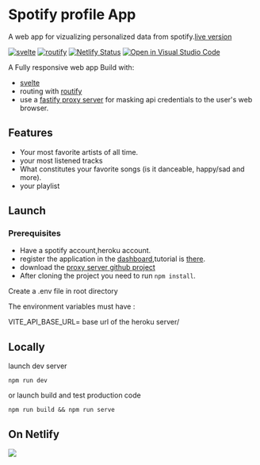 # Spotify profile App

A web app for vizualizing personalized data from spotify.[live version](https://spotifile.netlify.app)

[![svelte](https://img.shields.io/badge/svelte-3.42.1-61dafb)](https://svelte.dev/)
[![routify](https://img.shields.io/badge/routify-2.18.3-61dafb)](https://routify.dev)
[![Netlify Status](https://api.netlify.com/api/v1/badges/b13a6f77-4767-445d-a7ba-5ea0e5c1dd64/deploy-status)](https://app.netlify.com/sites/spotifile/deploys)
[![Open in Visual Studio Code](https://open.vscode.dev/badges/open-in-vscode.svg)](https://open.vscode.dev//shelbon/spotify-profile)

A Fully responsive web app
Build with:

- [svelte](https://svelte.dev/)
- routing with [routify](https://routify.dev/)
- use a [fastify proxy server](https://github.com/shelbon/reverse-proxy-spotify-profile) for masking api credentials to the user's web browser.

## Features

- Your most favorite artists of all time.
- your most listened tracks
- What constitutes your favorite songs (is it danceable, happy/sad and more).
- your playlist

## Launch

### Prerequisites

- Have a spotify account,heroku account.
- register the application in the [dashboard](https://developer.spotify.com/dashboard),tutorial is [there](https://developer.spotify.com/documentation/general/guides/app-settings/#register-your-app).
- download the [proxy server github project](https://github.com/shelbon/reverse-proxy-spotify-profile)
- After cloning the project you need to run `npm install`.

Create a .env file in root directory

The environment variables must have :

VITE_API_BASE_URL= base url of the heroku server/

## Locally

launch dev server

```shell
npm run dev
```

or launch build and test production code

```shell
npm run build && npm run serve
```

## On Netlify

<a alt="deploy to  netlify" href="https://app.netlify.com/start/deploy?repository=https://github.com/shelbon/spotify-profile#NODE_VERSION=16.4.1&NPM_VERSION=7.19.1"><img src="https://www.netlify.com/img/deploy/button.svg"/></a>
